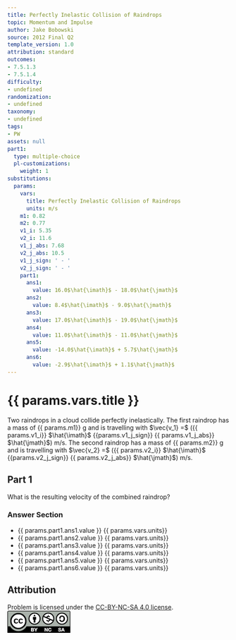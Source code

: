 ```yaml
---
title: Perfectly Inelastic Collision of Raindrops
topic: Momentum and Impulse
author: Jake Bobowski
source: 2012 Final Q2
template_version: 1.0
attribution: standard
outcomes:
- 7.5.1.3
- 7.5.1.4
difficulty:
- undefined
randomization:
- undefined
taxonomy:
- undefined
tags:
- PW
assets: null
part1:
  type: multiple-choice
  pl-customizations:
    weight: 1
substitutions:
  params:
    vars:
      title: Perfectly Inelastic Collision of Raindrops
      units: m/s
    m1: 0.82
    m2: 0.77
    v1_i: 5.35
    v2_i: 11.6
    v1_j_abs: 7.68
    v2_j_abs: 10.5
    v1_j_sign: ' - '
    v2_j_sign: ' - '
    part1:
      ans1:
        value: 16.0$\hat{\imath}$ - 18.0$\hat{\jmath}$
      ans2:
        value: 8.4$\hat{\imath}$ - 9.0$\hat{\jmath}$
      ans3:
        value: 17.0$\hat{\imath}$ - 19.0$\hat{\jmath}$
      ans4:
        value: 11.0$\hat{\imath}$ - 11.0$\hat{\jmath}$
      ans5:
        value: -14.0$\hat{\imath}$ + 5.7$\hat{\jmath}$
      ans6:
        value: -2.9$\hat{\imath}$ + 1.1$\hat{\jmath}$
---
```

# {{ params.vars.title }}
Two raindrops in a cloud collide perfectly inelastically. The first raindrop has a mass of {{ params.m1}} g and is travelling with $\vec{v_1} =$ ({{ params.v1_i}} $\hat{\imath}$ {{params.v1_j_sign}} {{ params.v1_j_abs}} $\hat{\jmath}$) m/s.
The second raindrop has a mass of {{ params.m2}} g and is travelling with $\vec{v_2} =$ ({{ params.v2_i}} $\hat{\imath}$ {{params.v2_j_sign}} {{ params.v2_j_abs}} $\hat{\jmath}$) m/s.

## Part 1

What is the resulting velocity of the combined raindrop?

### Answer Section

- {{ params.part1.ans1.value }} {{ params.vars.units}}
- {{ params.part1.ans2.value }} {{ params.vars.units}}
- {{ params.part1.ans3.value }} {{ params.vars.units}}
- {{ params.part1.ans4.value }} {{ params.vars.units}}
- {{ params.part1.ans5.value }} {{ params.vars.units}}
- {{ params.part1.ans6.value }} {{ params.vars.units}}

## Attribution

Problem is licensed under the [CC-BY-NC-SA 4.0 license](https://creativecommons.org/licenses/by-nc-sa/4.0/).<br> ![The Creative Commons 4.0 license requiring attribution-BY, non-commercial-NC, and share-alike-SA license.](https://raw.githubusercontent.com/firasm/bits/master/by-nc-sa.png)